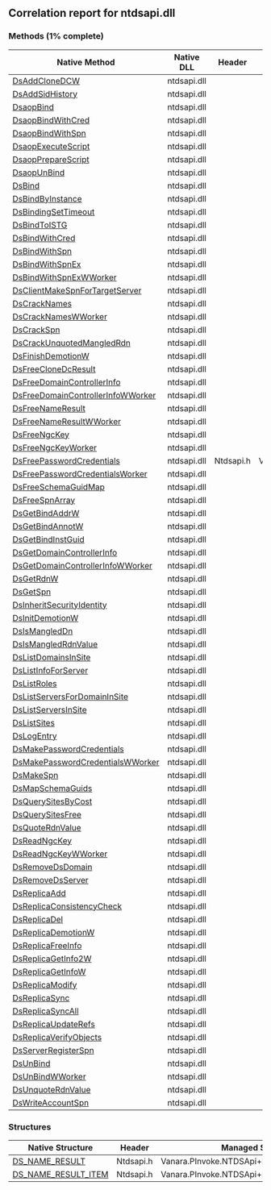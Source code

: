 ## Correlation report for ntdsapi.dll  
### Methods (1% complete)  
Native Method | Native DLL | Header | Managed Method  
--- | --- | --- | ---  
[DsAddCloneDCW](https://www.google.com/search?num=5&q=DsAddCloneDCW+site%3Amsdn.microsoft.com) | ntdsapi.dll |  |   
[DsAddSidHistory](https://www.google.com/search?num=5&q=DsAddSidHistoryA+site%3Amsdn.microsoft.com) | ntdsapi.dll |  |   
[DsaopBind](https://www.google.com/search?num=5&q=DsaopBind+site%3Amsdn.microsoft.com) | ntdsapi.dll |  |   
[DsaopBindWithCred](https://www.google.com/search?num=5&q=DsaopBindWithCred+site%3Amsdn.microsoft.com) | ntdsapi.dll |  |   
[DsaopBindWithSpn](https://www.google.com/search?num=5&q=DsaopBindWithSpn+site%3Amsdn.microsoft.com) | ntdsapi.dll |  |   
[DsaopExecuteScript](https://www.google.com/search?num=5&q=DsaopExecuteScript+site%3Amsdn.microsoft.com) | ntdsapi.dll |  |   
[DsaopPrepareScript](https://www.google.com/search?num=5&q=DsaopPrepareScript+site%3Amsdn.microsoft.com) | ntdsapi.dll |  |   
[DsaopUnBind](https://www.google.com/search?num=5&q=DsaopUnBind+site%3Amsdn.microsoft.com) | ntdsapi.dll |  |   
[DsBind](https://www.google.com/search?num=5&q=DsBindA+site%3Amsdn.microsoft.com) | ntdsapi.dll |  |   
[DsBindByInstance](https://www.google.com/search?num=5&q=DsBindByInstanceA+site%3Amsdn.microsoft.com) | ntdsapi.dll |  |   
[DsBindingSetTimeout](https://www.google.com/search?num=5&q=DsBindingSetTimeout+site%3Amsdn.microsoft.com) | ntdsapi.dll |  |   
[DsBindToISTG](https://www.google.com/search?num=5&q=DsBindToISTGA+site%3Amsdn.microsoft.com) | ntdsapi.dll |  |   
[DsBindWithCred](https://www.google.com/search?num=5&q=DsBindWithCredA+site%3Amsdn.microsoft.com) | ntdsapi.dll |  |   
[DsBindWithSpn](https://www.google.com/search?num=5&q=DsBindWithSpnA+site%3Amsdn.microsoft.com) | ntdsapi.dll |  |   
[DsBindWithSpnEx](https://www.google.com/search?num=5&q=DsBindWithSpnExA+site%3Amsdn.microsoft.com) | ntdsapi.dll |  |   
[DsBindWithSpnExWWorker](https://www.google.com/search?num=5&q=DsBindWithSpnExWWorker+site%3Amsdn.microsoft.com) | ntdsapi.dll |  |   
[DsClientMakeSpnForTargetServer](https://www.google.com/search?num=5&q=DsClientMakeSpnForTargetServerA+site%3Amsdn.microsoft.com) | ntdsapi.dll |  |   
[DsCrackNames](https://www.google.com/search?num=5&q=DsCrackNamesA+site%3Amsdn.microsoft.com) | ntdsapi.dll |  |   
[DsCrackNamesWWorker](https://www.google.com/search?num=5&q=DsCrackNamesWWorker+site%3Amsdn.microsoft.com) | ntdsapi.dll |  |   
[DsCrackSpn](https://www.google.com/search?num=5&q=DsCrackSpnA+site%3Amsdn.microsoft.com) | ntdsapi.dll |  |   
[DsCrackUnquotedMangledRdn](https://www.google.com/search?num=5&q=DsCrackUnquotedMangledRdnA+site%3Amsdn.microsoft.com) | ntdsapi.dll |  |   
[DsFinishDemotionW](https://www.google.com/search?num=5&q=DsFinishDemotionW+site%3Amsdn.microsoft.com) | ntdsapi.dll |  |   
[DsFreeCloneDcResult](https://www.google.com/search?num=5&q=DsFreeCloneDcResult+site%3Amsdn.microsoft.com) | ntdsapi.dll |  |   
[DsFreeDomainControllerInfo](https://www.google.com/search?num=5&q=DsFreeDomainControllerInfoA+site%3Amsdn.microsoft.com) | ntdsapi.dll |  |   
[DsFreeDomainControllerInfoWWorker](https://www.google.com/search?num=5&q=DsFreeDomainControllerInfoWWorker+site%3Amsdn.microsoft.com) | ntdsapi.dll |  |   
[DsFreeNameResult](https://www.google.com/search?num=5&q=DsFreeNameResultA+site%3Amsdn.microsoft.com) | ntdsapi.dll |  |   
[DsFreeNameResultWWorker](https://www.google.com/search?num=5&q=DsFreeNameResultWWorker+site%3Amsdn.microsoft.com) | ntdsapi.dll |  |   
[DsFreeNgcKey](https://www.google.com/search?num=5&q=DsFreeNgcKey+site%3Amsdn.microsoft.com) | ntdsapi.dll |  |   
[DsFreeNgcKeyWorker](https://www.google.com/search?num=5&q=DsFreeNgcKeyWorker+site%3Amsdn.microsoft.com) | ntdsapi.dll |  |   
[DsFreePasswordCredentials](http://msdn2.microsoft.com/en-us/library/ms675979) | ntdsapi.dll | Ntdsapi.h | Vanara.PInvoke.NTDSApi.DsFreePasswordCredentials  
[DsFreePasswordCredentialsWorker](https://www.google.com/search?num=5&q=DsFreePasswordCredentialsWorker+site%3Amsdn.microsoft.com) | ntdsapi.dll |  |   
[DsFreeSchemaGuidMap](https://www.google.com/search?num=5&q=DsFreeSchemaGuidMapA+site%3Amsdn.microsoft.com) | ntdsapi.dll |  |   
[DsFreeSpnArray](https://www.google.com/search?num=5&q=DsFreeSpnArrayA+site%3Amsdn.microsoft.com) | ntdsapi.dll |  |   
[DsGetBindAddrW](https://www.google.com/search?num=5&q=DsGetBindAddrW+site%3Amsdn.microsoft.com) | ntdsapi.dll |  |   
[DsGetBindAnnotW](https://www.google.com/search?num=5&q=DsGetBindAnnotW+site%3Amsdn.microsoft.com) | ntdsapi.dll |  |   
[DsGetBindInstGuid](https://www.google.com/search?num=5&q=DsGetBindInstGuid+site%3Amsdn.microsoft.com) | ntdsapi.dll |  |   
[DsGetDomainControllerInfo](https://www.google.com/search?num=5&q=DsGetDomainControllerInfoA+site%3Amsdn.microsoft.com) | ntdsapi.dll |  |   
[DsGetDomainControllerInfoWWorker](https://www.google.com/search?num=5&q=DsGetDomainControllerInfoWWorker+site%3Amsdn.microsoft.com) | ntdsapi.dll |  |   
[DsGetRdnW](https://www.google.com/search?num=5&q=DsGetRdnW+site%3Amsdn.microsoft.com) | ntdsapi.dll |  |   
[DsGetSpn](https://www.google.com/search?num=5&q=DsGetSpnA+site%3Amsdn.microsoft.com) | ntdsapi.dll |  |   
[DsInheritSecurityIdentity](https://www.google.com/search?num=5&q=DsInheritSecurityIdentityA+site%3Amsdn.microsoft.com) | ntdsapi.dll |  |   
[DsInitDemotionW](https://www.google.com/search?num=5&q=DsInitDemotionW+site%3Amsdn.microsoft.com) | ntdsapi.dll |  |   
[DsIsMangledDn](https://www.google.com/search?num=5&q=DsIsMangledDnA+site%3Amsdn.microsoft.com) | ntdsapi.dll |  |   
[DsIsMangledRdnValue](https://www.google.com/search?num=5&q=DsIsMangledRdnValueA+site%3Amsdn.microsoft.com) | ntdsapi.dll |  |   
[DsListDomainsInSite](https://www.google.com/search?num=5&q=DsListDomainsInSiteA+site%3Amsdn.microsoft.com) | ntdsapi.dll |  |   
[DsListInfoForServer](https://www.google.com/search?num=5&q=DsListInfoForServerA+site%3Amsdn.microsoft.com) | ntdsapi.dll |  |   
[DsListRoles](https://www.google.com/search?num=5&q=DsListRolesA+site%3Amsdn.microsoft.com) | ntdsapi.dll |  |   
[DsListServersForDomainInSite](https://www.google.com/search?num=5&q=DsListServersForDomainInSiteA+site%3Amsdn.microsoft.com) | ntdsapi.dll |  |   
[DsListServersInSite](https://www.google.com/search?num=5&q=DsListServersInSiteA+site%3Amsdn.microsoft.com) | ntdsapi.dll |  |   
[DsListSites](https://www.google.com/search?num=5&q=DsListSitesA+site%3Amsdn.microsoft.com) | ntdsapi.dll |  |   
[DsLogEntry](https://www.google.com/search?num=5&q=DsLogEntry+site%3Amsdn.microsoft.com) | ntdsapi.dll |  |   
[DsMakePasswordCredentials](https://www.google.com/search?num=5&q=DsMakePasswordCredentialsA+site%3Amsdn.microsoft.com) | ntdsapi.dll |  |   
[DsMakePasswordCredentialsWWorker](https://www.google.com/search?num=5&q=DsMakePasswordCredentialsWWorker+site%3Amsdn.microsoft.com) | ntdsapi.dll |  |   
[DsMakeSpn](https://www.google.com/search?num=5&q=DsMakeSpnA+site%3Amsdn.microsoft.com) | ntdsapi.dll |  |   
[DsMapSchemaGuids](https://www.google.com/search?num=5&q=DsMapSchemaGuidsA+site%3Amsdn.microsoft.com) | ntdsapi.dll |  |   
[DsQuerySitesByCost](https://www.google.com/search?num=5&q=DsQuerySitesByCostA+site%3Amsdn.microsoft.com) | ntdsapi.dll |  |   
[DsQuerySitesFree](https://www.google.com/search?num=5&q=DsQuerySitesFree+site%3Amsdn.microsoft.com) | ntdsapi.dll |  |   
[DsQuoteRdnValue](https://www.google.com/search?num=5&q=DsQuoteRdnValueA+site%3Amsdn.microsoft.com) | ntdsapi.dll |  |   
[DsReadNgcKey](https://www.google.com/search?num=5&q=DsReadNgcKeyA+site%3Amsdn.microsoft.com) | ntdsapi.dll |  |   
[DsReadNgcKeyWWorker](https://www.google.com/search?num=5&q=DsReadNgcKeyWWorker+site%3Amsdn.microsoft.com) | ntdsapi.dll |  |   
[DsRemoveDsDomain](https://www.google.com/search?num=5&q=DsRemoveDsDomainA+site%3Amsdn.microsoft.com) | ntdsapi.dll |  |   
[DsRemoveDsServer](https://www.google.com/search?num=5&q=DsRemoveDsServerA+site%3Amsdn.microsoft.com) | ntdsapi.dll |  |   
[DsReplicaAdd](https://www.google.com/search?num=5&q=DsReplicaAddA+site%3Amsdn.microsoft.com) | ntdsapi.dll |  |   
[DsReplicaConsistencyCheck](https://www.google.com/search?num=5&q=DsReplicaConsistencyCheck+site%3Amsdn.microsoft.com) | ntdsapi.dll |  |   
[DsReplicaDel](https://www.google.com/search?num=5&q=DsReplicaDelA+site%3Amsdn.microsoft.com) | ntdsapi.dll |  |   
[DsReplicaDemotionW](https://www.google.com/search?num=5&q=DsReplicaDemotionW+site%3Amsdn.microsoft.com) | ntdsapi.dll |  |   
[DsReplicaFreeInfo](https://www.google.com/search?num=5&q=DsReplicaFreeInfo+site%3Amsdn.microsoft.com) | ntdsapi.dll |  |   
[DsReplicaGetInfo2W](https://www.google.com/search?num=5&q=DsReplicaGetInfo2W+site%3Amsdn.microsoft.com) | ntdsapi.dll |  |   
[DsReplicaGetInfoW](https://www.google.com/search?num=5&q=DsReplicaGetInfoW+site%3Amsdn.microsoft.com) | ntdsapi.dll |  |   
[DsReplicaModify](https://www.google.com/search?num=5&q=DsReplicaModifyA+site%3Amsdn.microsoft.com) | ntdsapi.dll |  |   
[DsReplicaSync](https://www.google.com/search?num=5&q=DsReplicaSyncA+site%3Amsdn.microsoft.com) | ntdsapi.dll |  |   
[DsReplicaSyncAll](https://www.google.com/search?num=5&q=DsReplicaSyncAllA+site%3Amsdn.microsoft.com) | ntdsapi.dll |  |   
[DsReplicaUpdateRefs](https://www.google.com/search?num=5&q=DsReplicaUpdateRefsA+site%3Amsdn.microsoft.com) | ntdsapi.dll |  |   
[DsReplicaVerifyObjects](https://www.google.com/search?num=5&q=DsReplicaVerifyObjectsA+site%3Amsdn.microsoft.com) | ntdsapi.dll |  |   
[DsServerRegisterSpn](https://www.google.com/search?num=5&q=DsServerRegisterSpnA+site%3Amsdn.microsoft.com) | ntdsapi.dll |  |   
[DsUnBind](https://www.google.com/search?num=5&q=DsUnBindA+site%3Amsdn.microsoft.com) | ntdsapi.dll |  |   
[DsUnBindWWorker](https://www.google.com/search?num=5&q=DsUnBindWWorker+site%3Amsdn.microsoft.com) | ntdsapi.dll |  |   
[DsUnquoteRdnValue](https://www.google.com/search?num=5&q=DsUnquoteRdnValueA+site%3Amsdn.microsoft.com) | ntdsapi.dll |  |   
[DsWriteAccountSpn](https://www.google.com/search?num=5&q=DsWriteAccountSpnA+site%3Amsdn.microsoft.com) | ntdsapi.dll |  |   
### Structures  
Native Structure | Header | Managed Structure  
--- | --- | ---  
[DS_NAME_RESULT](http://msdn2.microsoft.com/en-us/library/ms676246) | Ntdsapi.h | Vanara.PInvoke.NTDSApi+DS_NAME_RESULT  
[DS_NAME_RESULT_ITEM](http://msdn2.microsoft.com/en-us/library/ms676246) | Ntdsapi.h | Vanara.PInvoke.NTDSApi+DS_NAME_RESULT_ITEM  
